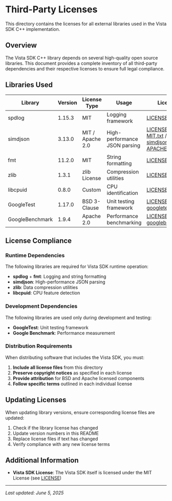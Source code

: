 # Third-Party Licenses

This directory contains the licenses for all external libraries used in the Vista SDK C++ implementation.

## Overview

The Vista SDK C++ library depends on several high-quality open source libraries. This document provides a complete inventory of all third-party dependencies and their respective licenses to ensure full legal compliance.

## Libraries Used

| Library         | Version | License Type     | Usage                         | License File                                                                                                      |
| --------------- | ------- | ---------------- | ----------------------------- | ----------------------------------------------------------------------------------------------------------------- |
| spdlog          | 1.15.3  | MIT              | Logging framework             | [LICENSE-spdlog.txt](LICENSE-spdlog.txt)                                                                          |
| simdjson        | 3.13.0  | MIT / Apache 2.0 | High-performance JSON parsing | [LICENSE-simdjson-MIT.txt](LICENSE-simdjson-MIT.txt) / [LICENSE-simdjson-APACHE.txt](LICENSE-simdjson-APACHE.txt) |
| fmt             | 11.2.0  | MIT              | String formatting             | [LICENSE-fmt.txt](LICENSE-fmt.txt)                                                                                |
| zlib            | 1.3.1   | zlib License     | Compression utilities         | [LICENSE-zlib.txt](LICENSE-zlib.txt)                                                                              |
| libcpuid        | 0.8.0   | Custom           | CPU identification            | [LICENSE-libcpuid.txt](LICENSE-libcpuid.txt)                                                                      |
| GoogleTest      | 1.17.0  | BSD 3-Clause     | Unit testing framework        | [LICENSE-googletest.txt](LICENSE-googletest.txt)                                                                  |
| GoogleBenchmark | 1.9.4   | Apache 2.0       | Performance benchmarking      | [LICENSE-googlebenchmark.txt](LICENSE-googlebenchmark.txt)                                                        |

## License Compliance

### Runtime Dependencies

The following libraries are required for Vista SDK runtime operation:

-   **spdlog** + **fmt**: Logging and string formatting
-   **simdjson**: High-performance JSON parsing
-   **zlib**: Data compression utilities
-   **libcpuid**: CPU feature detection

### Development Dependencies

The following libraries are used only during development and testing:

-   **GoogleTest**: Unit testing framework
-   **Google Benchmark**: Performance measurement

### Distribution Requirements

When distributing software that includes the Vista SDK, you must:

1. **Include all license files** from this directory
2. **Preserve copyright notices** as specified in each license
3. **Provide attribution** for BSD and Apache licensed components
4. **Follow specific terms** outlined in each individual license

## Updating Licenses

When updating library versions, ensure corresponding license files are updated:

1. Check if the library license has changed
2. Update version numbers in this README
3. Replace license files if text has changed
4. Verify compliance with any new license terms

## Additional Information

-   **Vista SDK License**: The Vista SDK itself is licensed under the MIT License (see [LICENSE](../../LICENSE))

---

_Last updated: June 5, 2025_
